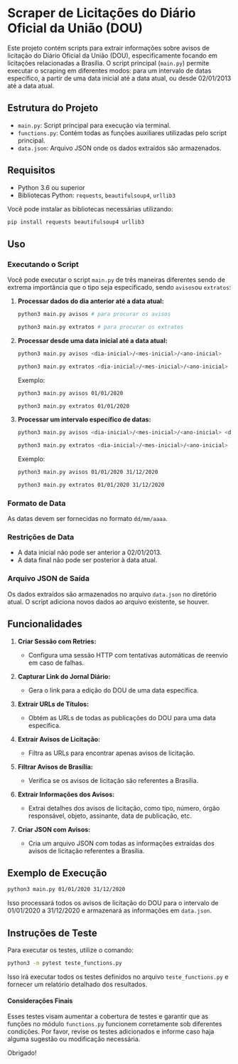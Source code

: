 
# Scraper de Licitações do Diário Oficial da União (DOU)

Este projeto contém scripts para extrair informações sobre avisos de licitação do Diário Oficial da União (DOU), especificamente focando em licitações relacionadas a Brasília. O script principal (`main.py`) permite executar o scraping em diferentes modos: para um intervalo de datas específico, a partir de uma data inicial até a data atual, ou desde 02/01/2013 até a data atual.

## Estrutura do Projeto

- `main.py`: Script principal para execução via terminal.
- `functions.py`: Contém todas as funções auxiliares utilizadas pelo script principal.
- `data.json`: Arquivo JSON onde os dados extraídos são armazenados.

## Requisitos

- Python 3.6 ou superior
- Bibliotecas Python: `requests`, `beautifulsoup4`, `urllib3`

Você pode instalar as bibliotecas necessárias utilizando:
```sh
pip install requests beautifulsoup4 urllib3
```

## Uso

### Executando o Script

Você pode executar o script `main.py` de três maneiras diferentes sendo de extrema importância que o tipo seja especificado, sendo `avisos`ou `extratos`:

1. **Processar dados do dia anterior até a data atual:**
    ```sh
    python3 main.py avisos # para procurar os avisos
    ```
    ```sh
    python3 main.py extratos # para procurar os extratos
    ```
2. **Processar desde uma data inicial até a data atual:**
    ```sh
    python3 main.py avisos <dia-inicial>/<mes-inicial>/<ano-inicial>
    ```
    ```sh
    python3 main.py extratos <dia-inicial>/<mes-inicial>/<ano-inicial>
    ```
    Exemplo:
    ```sh
    python3 main.py avisos 01/01/2020
    ```
    ```sh
    python3 main.py extratos 01/01/2020
    ```


3. **Processar um intervalo específico de datas:**
    ```sh
    python3 main.py avisos <dia-inicial>/<mes-inicial>/<ano-inicial> <dia-final>/<mes-final>/<ano-final>
    ```
    ```sh
    python3 main.py extratos <dia-inicial>/<mes-inicial>/<ano-inicial> <dia-final>/<mes-final>/<ano-final>
    ```

    Exemplo:
    ```sh
    python3 main.py avisos 01/01/2020 31/12/2020
    ```
    ```sh
    python3 main.py extratos 01/01/2020 31/12/2020
    ```

### Formato de Data

As datas devem ser fornecidas no formato `dd/mm/aaaa`.

### Restrições de Data

- A data inicial não pode ser anterior a 02/01/2013.
- A data final não pode ser posterior à data atual.

### Arquivo JSON de Saída

Os dados extraídos são armazenados no arquivo `data.json` no diretório atual. O script adiciona novos dados ao arquivo existente, se houver.

## Funcionalidades

1. **Criar Sessão com Retries:**
   - Configura uma sessão HTTP com tentativas automáticas de reenvio em caso de falhas.

2. **Capturar Link do Jornal Diário:**
   - Gera o link para a edição do DOU de uma data específica.

3. **Extrair URLs de Títulos:**
   - Obtém as URLs de todas as publicações do DOU para uma data específica.

4. **Extrair Avisos de Licitação:**
   - Filtra as URLs para encontrar apenas avisos de licitação.

5. **Filtrar Avisos de Brasília:**
   - Verifica se os avisos de licitação são referentes a Brasília.

6. **Extrair Informações dos Avisos:**
   - Extrai detalhes dos avisos de licitação, como tipo, número, órgão responsável, objeto, assinante, data de publicação, etc.

7. **Criar JSON com Avisos:**
   - Cria um arquivo JSON com todas as informações extraídas dos avisos de licitação referentes a Brasília.

## Exemplo de Execução

```sh
python3 main.py 01/01/2020 31/12/2020
```

Isso processará todos os avisos de licitação do DOU para o intervalo de 01/01/2020 a 31/12/2020 e armazenará as informações em `data.json`.


## Instruções de Teste
Para executar os testes, utilize o comando:
```bash
python3 -m pytest teste_functions.py
```
Isso irá executar todos os testes definidos no arquivo `teste_functions.py` e fornecer um relatório detalhado dos resultados.

#### Considerações Finais
Esses testes visam aumentar a cobertura de testes e garantir que as funções no módulo `functions.py` funcionem corretamente sob diferentes condições. Por favor, revise os testes adicionados e informe caso haja alguma sugestão ou modificação necessária.

Obrigado!
